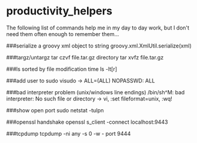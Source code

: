 # productivity_helpers

The following list of commands help me in my day to day work, but I don't need them often enough to remember them...

###serialize a groovy xml object to string
groovy.xml.XmlUtil.serialize(xml)

###targz/untargz
tar czvf file.tar.gz directory
tar xvfz file.tar.gz

###ls sorted by file modification time
ls -lt[r]

###add user to sudo
visudo -> <username> ALL=(ALL) NOPASSWD: ALL

###bad interpreter problem (unix/windows line endings)
/bin/sh^M: bad interpreter: No such file or directory ->
vi, :set fileformat=unix, :wq!

###show open port
sudo netstat -tulpn

###openssl handshake
openssl s_client -connect localhost:9443

###tcpdump
tcpdump -ni any -s 0 -w - port 9444
